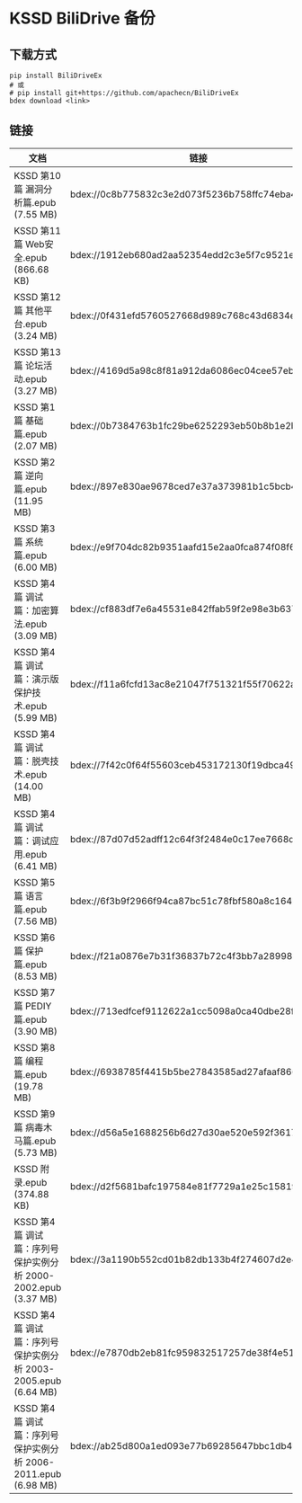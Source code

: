 <!---
title: KSSD BiliDrive 备份
date: 2020-03-09 00:00:00
categories:
  - 计算机
tags:
  - KSSD
--->

# KSSD BiliDrive 备份

## 下载方式

```
pip install BiliDriveEx
# 或
# pip install git+https://github.com/apachecn/BiliDriveEx
bdex download <link>
```

<!--more-->

## 链接

| 文档 | 链接 |
| --- | --- |
| KSSD 第10篇 漏洞分析篇.epub (7.55 MB) | bdex://0c8b775832c3e2d073f5236b758ffc74eba4421c |
| KSSD 第11篇 Web安全.epub (866.68 KB) | bdex://1912eb680ad2aa52354edd2c3e5f7c9521e6a4bb |
| KSSD 第12篇 其他平台.epub (3.24 MB) | bdex://0f431efd5760527668d989c768c43d6834e5bee1 |
| KSSD 第13篇 论坛活动.epub (3.27 MB) | bdex://4169d5a98c8f81a912da6086ec04cee57eb617e6 |
| KSSD 第1篇 基础篇.epub (2.07 MB) | bdex://0b7384763b1fc29be6252293eb50b8b1e2bf8e26 |
| KSSD 第2篇 逆向篇.epub (11.95 MB) | bdex://897e830ae9678ced7e37a373981b1c5bcb476889 |
| KSSD 第3篇 系统篇.epub (6.00 MB) | bdex://e9f704dc82b9351aafd15e2aa0fca874f08f6529 |
| KSSD 第4篇 调试篇：加密算法.epub (3.09 MB) | bdex://cf883df7e6a45531e842ffab59f2e98e3b637395 |
| KSSD 第4篇 调试篇：演示版保护技术.epub (5.99 MB) | bdex://f11a6fcfd13ac8e21047f751321f55f70622a0c4 |
| KSSD 第4篇 调试篇：脱壳技术.epub (14.00 MB) | bdex://7f42c0f64f55603ceb453172130f19dbca49ae15 |
| KSSD 第4篇 调试篇：调试应用.epub (6.41 MB) | bdex://87d07d52adff12c64f3f2484e0c17ee7668d1161 |
| KSSD 第5篇 语言篇.epub (7.56 MB) | bdex://6f3b9f2966f94ca87bc51c78fbf580a8c1646e1f |
| KSSD 第6篇 保护篇.epub (8.53 MB) | bdex://f21a0876e7b31f36837b72c4f3bb7a289983d7b7 |
| KSSD 第7篇 PEDIY篇.epub (3.90 MB) | bdex://713edfcef9112622a1cc5098a0ca40dbe28f9c40 |
| KSSD 第8篇 编程篇.epub (19.78 MB) | bdex://6938785f4415b5be27843585ad27afaaf8660ef8 |
| KSSD 第9篇 病毒木马篇.epub (5.73 MB) | bdex://d56a5e1688256b6d27d30ae520e592f3617d802c |
| KSSD 附录.epub (374.88 KB) | bdex://d2f5681bafc197584e81f7729a1e25c158193b1e |
| KSSD 第4篇 调试篇：序列号保护实例分析 2000-2002.epub (3.37 MB) | bdex://3a1190b552cd01b82db133b4f274607d2e48494d |
| KSSD 第4篇 调试篇：序列号保护实例分析 2003-2005.epub (6.64 MB) | bdex://e7870db2eb81fc959832517257de38f4e51c8958 |
| KSSD 第4篇 调试篇：序列号保护实例分析 2006-2011.epub (6.98 MB) | bdex://ab25d800a1ed093e77b69285647bbc1db43e5084 |
